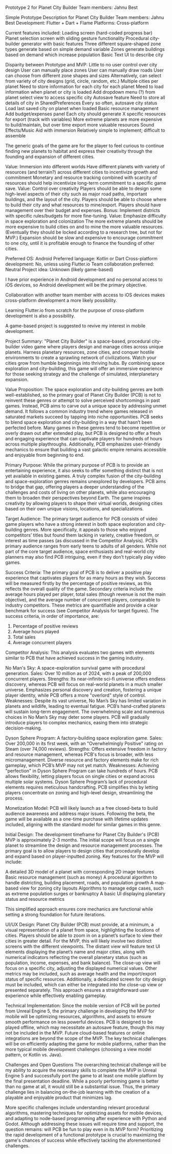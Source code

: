 Prototype 2 for Planet City Builder
Team members: Jahnu Best

Simple Prototype Description for Planet City Builder
Team members: Jahnu Best
Development: Flutter + Dart + Flame
Platforms: Cross-platform

Current features included:
    Loading screen (hard-coded progress bar)
    Planet selection screen with sliding gesture functionality
    Procedural city-builder generator with basic features
        Three different square-shaped zone types generate based on simple demand variable
        Zones generate buildings based on demand which increase population
        Basic Text UI to describe city

Disparity between Prototype and MVP:
    Little to no user control over city design
        User can manually place zones
        User can manually draw roads
        User can choose from different zone shapes and sizes
        Alternatively, can select from variety of city designs (grid, circle, random, etc.)
    Multiple cities per planet
        Need to store information for each city for each planet
        Meed to load information when planet or city is loaded
        Add dropdown menu (?) from planet select view to access specific city
    Autosave feature
        Need to store all details of city in SharedPreferences
        Every so often, autosave city status
        Load last saved city on planet when loaded
    Basic resource management
        Add budget/expenses panel 
        Each city should generate X specific resources for export (track with variables)
            More extreme planets are more expensive to build/maintain, but over time export more valuable resources
    Sound Effects/Music
        Aid with immersion
        Relatively simple to implement; difficult to assemble

The generic goals of the game are for the player to feel curious to continue finding new planets to habitat and express their creativity through the founding and expansion of different cities.

Value: Immersion into different worlds
    Have different planets with variety of resources (and terrain?) across different cities to incentivize growth and commitment
    Monetary and resource tracking combined with scarcity of resources should help incentivize long-term commitment to a specific game save.
Value: Control over creativity
    Players should be able to design some high-level aspects of their city such as major road paths, important buildings, and the layout of the city.
    Players should be able to choose where to build their city and what resources to mine/export.
    Players should have management over their budget and expenses.
    Bonus: Implement districts with specific rules/budgets for more fine-tuning.
Value: Emphasize difficulty in space exploration and colonization
    The more extreme planets should be more expensive to build cities on and to mine the more valuable resources. (Eventually they should be locked according to a research tree, but not for MVP.)
    Expansion should be slow and expensive to encourage commitment to one city, until it is profitable enough to finance the founding of other cities.

Preferred OS: Android
Preferred language: Kotlin or Dart 
Cross-platform development: No, unless using Flutter.io 
Team collaboration preferred: Neutral 
Project idea: Unknown (likely game-based)

I have prior experience in Android development and no personal access to iOS devices, so Android development will be the primary objective.

Collaboration with another team member with access to iOS devices makes cross-platform development a more likely possibility.

Learning Flutter.io from scratch for the purpose of cross-platform development is also a possibility.

A game-based project is suggested to revive my interest in mobile development.

Project Summary:
"Planet City Builder" is a space-based, procedural city-builder video game where players design and manage cities across unique planets. Harness planetary resources, zone cities, and conquer hostile environments to create a sprawling network of civilizations. Watch your cities grow from humble beginnings into thriving hubs. By combining space exploration and city-building, this game will offer an immersive experience for those seeking strategy and the challenge of simulated, interplanetary expansion.

Value Proposition:
The space exploration and city-building genres are both well-established, so the primary goal of Planet City Builder (PCB) is not to reinvent these genres or attempt to solve perceived shortcomings in past games. Instead, PCB aims to carve out a unique space by addressing unmet demand. It follows a common industry trend where games released in saturated markets succeed by tapping into niche opportunities. PCB seeks to blend space exploration and city-building in a way that hasn’t been perfected before. Many games in these genres tend to become repetitive or overly drawn out after extended play, but PCB is designed to offer a fresh and engaging experience that can captivate players for hundreds of hours across multiple playthroughs. Additionally, PCB emphasizes user-friendly mechanics to ensure that building a vast galactic empire remains accessible and enjoyable from beginning to end.

Primary Purpose:
While the primary purpose of PCB is to provide an entertaining experience, it also seeks to offer something distinct that is not yet available in existing games. A truly complex fusion of the city-building and space-exploration genres remains unexplored by developers. PCB aims to bridge that gap, offering players a deeper understanding of the challenges and costs of living on other planets, while also encouraging them to broaden their perspectives beyond Earth. The game inspires creativity by allowing players to shape their virtual worlds, designing cities based on their own unique visions, locations, and specializations.

Target Audience:
The primary target audience for PCB consists of video game players who have a strong interest in both space exploration and city-building genres. More specifically, it appeals to those who enjoyed competitors’ titles but found them lacking in variety, creative freedom, or interest as time passes (as discussed in the Competitor Analysis). PCB’s primary audience ranges from early teens to adults of all genders. While not part of the core target audience, space enthusiasts and real-world city planners may also find PCB intriguing, even if they don’t typically play video games.

Success Criteria:
The primary goal of PCB is to deliver a positive play experience that captivates players for as many hours as they wish. Success will be measured firstly by the percentage of positive reviews, as this reflects the overall quality of the game. Secondary criteria include the average hours played per player, total sales (though revenue is not the main objective), and the average number of concurrent players, comparable to industry competitors. These metrics are quantifiable and provide a clear benchmark for success (see Competitor Analysis for target figures). The success criteria, in order of importance, are:
1. Percentage of positive reviews
2. Average hours played
3. Total sales
4. Average concurrent players

Competitor Analysis:
This analysis evaluates two games with elements similar to PCB that have achieved success in the gaming industry.

No Man's Sky: A space-exploration survival game with procedural generation.
Sales: Over 10 million as of 2024, with a peak of 200,000 concurrent players.
Strengths:
Its near-infinite sci-fi universe offers endless discovery, whereas PCB will focus on real-world planets in a much smaller universe.
Emphasizes personal discovery and creation, fostering a unique player identity, while PCB offers a more "overlord" style of control.
Weaknesses:
Despite its vast universe, No Man’s Sky has limited variation in planets and wildlife, leading to eventual fatigue. PCB’s hand-crafted planets will sustain long-term engagement.
The overwhelming scale and numerous choices in No Man’s Sky may deter some players. PCB will gradually introduce players to complex mechanics, easing them into strategic decision-making.

Dyson Sphere Program: A factory-building space exploration game.
Sales: Over 200,000 in its first week, with an "Overwhelmingly Positive" rating on Steam (over 74,000 reviews).
Strengths:
Offers extensive freedom in factory and resource management, whereas PCB's focus is broader, with less micromanagement.
Diverse resource and factory elements make for rich gameplay, which PCB’s MVP may not yet match.
Weaknesses:
Achieving "perfection" in Dyson Sphere Program can take hundreds of hours. PCB allows flexibility, letting players focus on single cities or expand across multiple solar systems.
Dyson Sphere Program’s lack of procedural elements requires meticulous handcrafting. PCB simplifies this by letting players concentrate on zoning and high-level design, streamlining the process.

Monetization Model: 
PCB will likely launch as a free closed-beta to build audience awareness and address major issues. Following the beta, the game will be available as a one-time purchase with lifetime updates included, aligning with the standard model for similar games in this genre.

Initial Design:
The development timeframe for Planet City Builder's (PCB) MVP is approximately 2-3 months. The initial scope will focus on a single planet to streamline the design and resource management processes. The primary goal is to allow players to design cities that procedurally develop and expand based on player-inputted zoning. Key features for the MVP will include:

A detailed 3D model of a planet with corresponding 2D image textures
Basic resource management (such as money)
A procedural algorithm to handle districting, building placement, roads, and population growth
A map-based view for zoning city layouts
Algorithms to manage edge cases, such as extreme population surges or bankruptcy
A basic UI displaying planetary status and resource metrics

This simplified approach ensures core mechanics are functional while setting a strong foundation for future iterations.

UI/UX Design:
Planet City Builder (PCB) must provide, at a minimum, a visual representation of a planet from space, highlighting the locations of cities. Players should be able to zoom in on a planet’s surface to view their cities in greater detail. For the MVP, this will likely involve two distinct screens with the different viewpoints. The distant view will feature text UI elements displaying the planet’s name and major cities, along with numerical indicators reflecting the overall planetary status (such as population, income, expenses, and bank balance). The close-up view will focus on a specific city, adjusting the displayed numerical values. Other metrics may be included, such as average health and the import/export status of specific resources. Additionally, a dedicated screen for city design must be included, which can either be integrated into the close-up view or presented separately. This approach ensures a straightforward user experience while effectively enabling gameplay.

Technical Implementation:
Since the mobile version of PCB will be ported from Unreal Engine 5, the primary challenge in developing the MVP for mobile will be optimizing resources, algorithms, and assets to ensure smooth performance on less powerful devices. PCB is designed to be played offline, which may necessitate an autosave feature, though this may not be included in the MVP. Future cloud-based features or online integrations are beyond the scope of the MVP. The key technical challenges will be on efficiently adapting the game for mobile platforms, rather than the more typical mobile development challenges (choosing a view model pattern, or Kotlin vs. Java).

Challenges and Open Questions
The overarching technical challenge will be my ability to acquire the necessary skills to complete the MVP in Unreal Engine 5 and successfully port the game to at least one mobile platform by the final presentation deadline. While a poorly performing game is better than no game at all, it would still be a substantial issue. Thus, the primary challenge lies in balancing on-the-job learning with the creation of a playable and enjoyable product that minimizes lag.

More specific challenges include understanding relevant procedural algorithms, mastering techniques for optimizing assets for mobile devices, and adapting to node-based programming after experience with Python and Godot. Although addressing these issues will require time and support, the question remains: will PCB be fun to play even in its MVP form? Prioritizing the rapid development of a functional prototype is crucial to maximizing the game's chances of success while effectively tackling the aforementioned challenges.